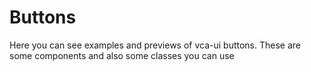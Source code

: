 # Buttons

Here you can see examples and previews of vca-ui buttons. These are some components and also some classes you can use